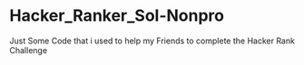 # Hacker_Ranker_Sol-Nonpro
Just Some Code that i used to help my Friends to complete the Hacker Rank Challenge
